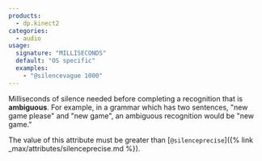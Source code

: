 ```yaml
---
products:
  - dp.kinect2
categories:
  - audio
usage:
  signature: "MILLISECONDS"
  default: "OS specific"
  examples:
    - "@silencevague 1000"
---
```


Milliseconds of silence needed before completing a recognition that is
**ambiguous**. For example, in a grammar which has two sentences,
"new game please" and "new game", an ambiguous recognition would
be "new game."

The value of this attribute must be greater than
[`@silenceprecise`]({% link _max/attributes/silenceprecise.md %}).
